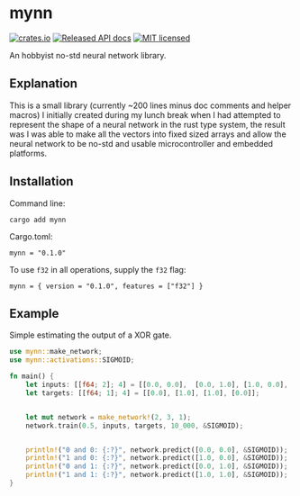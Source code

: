 # mynn 

[![crates.io](https://img.shields.io/crates/v/mynn)](https://crates.io/crates/mynn)
[![Released API docs](https://docs.rs/mynn/badge.svg)](https://docs.rs/mynn)
[![MIT licensed](https://img.shields.io/badge/license-MIT-blue.svg)](./LICENCE)

An hobbyist no-std neural network library. 

## Explanation 

This is a small library (currently ~200 lines minus doc comments and helper macros) I initially created during my lunch break when I had attempted to represent the shape of a neural network in the rust type system, the result was I was able to make all the vectors into fixed sized arrays and allow the neural network to be no-std and usable microcontroller and embedded platforms.  

## Installation 

Command line: 
```text 
cargo add mynn 
```

Cargo.toml: 
```text 
mynn = "0.1.0" 
``` 

To use `f32` in all operations, supply the `f32` flag:

```text
mynn = { version = "0.1.0", features = ["f32"] }
```

## Example  

Simple estimating the output of a XOR gate. 

```rust
use mynn::make_network;
use mynn::activations::SIGMOID;

fn main() {
    let inputs: [[f64; 2]; 4] = [[0.0, 0.0],  [0.0, 1.0], [1.0, 0.0],  [1.0, 1.0]];
    let targets: [[f64; 1]; 4] = [[0.0], [1.0], [1.0], [0.0]];


    let mut network = make_network!(2, 3, 1);
    network.train(0.5, inputs, targets, 10_000, &SIGMOID);


    println!("0 and 0: {:?}", network.predict([0.0, 0.0], &SIGMOID));
    println!("1 and 0: {:?}", network.predict([1.0, 0.0], &SIGMOID));
    println!("0 and 1: {:?}", network.predict([0.0, 1.0], &SIGMOID));
    println!("1 and 1: {:?}", network.predict([1.0, 1.0], &SIGMOID));
}
```
